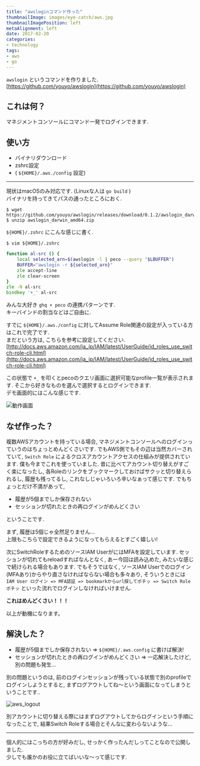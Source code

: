 ```yaml
---
title: "awsloginコマンド作った"
thumbnailImage: images/eye-catch/aws.jpg
thumbnailImagePosition: left
metaAlignment: left
date: 2017-02-20
categories:
- technology
tags:
- aws
- go
---
```


`awslogin` というコマンドを作りました.  
[https://github.com/youyo/awslogin](https://github.com/youyo/awslogin)


## これは何？

マネジメントコンソールにコマンド一発でログインできます.  

<!--more-->

## 使い方

- バイナリダウンロード
- zshrc設定
- ( `${HOME}/.aws./config` 設定)

---

現状はmacOSのみ対応です. (Linuxな人は `go build` )  
バイナリを持ってきてパスの通ったところにおく.

```
$ wget https://github.com/youyo/awslogin/releases/download/0.1.2/awslogin_darwin_amd64.zip
$ unzip awslogin_darwin_amd64.zip
```

`${HOME}/.zshrc` にこんな感じに書く.

```
$ vim ${HOME}/.zshrc
```

```zsh
function al-src () {
    local selected_arn=$(awslogin -l | peco --query "$LBUFFER")
    BUFFER="awslogin -r ${selected_arn}"
    zle accept-line
    zle clear-screen
}
zle -N al-src
bindkey '+_' al-src
```

みんな大好き `ghq + peco` の連携パターンです.  
キーバインドの割当などはご自由に.  
  
すでに `${HOME}/.aws./config` に対してAssume Role関連の設定が入っている方はこれで完了です.  
まだという方は, こちらを参考に設定してください.   
[http://docs.aws.amazon.com/ja_jp/IAM/latest/UserGuide/id_roles_use_switch-role-cli.html](http://docs.aws.amazon.com/ja_jp/IAM/latest/UserGuide/id_roles_use_switch-role-cli.html)

この状態で `+_` を叩くとpecoのクエリ画面に選択可能なprofile一覧が表示されます. そこから好きなものを選んで選択するとログインできます.  
デモ画面的にはこんな感じです.  


![動作画面](/images/awslogin_demo.gif)


## なぜ作った？

複数AWSアカウントを持っている場合, マネジメントコンソールへのログインっていうのはちょっとめんどくさいです. でもAWS側でもその辺は当然カバーされていて, `Switch Role` によるクロスアカウントアクセスの仕組みが提供されています. 僕も今までこれを使っていました. 昔に比べてアカウント切り替えがすごく楽になったし, 各Roleのリンクをブックマークしておけばサクッと切り替えられるし, 履歴も残ってるし, これなしじゃいろいろ辛いなぁって感じです. でもちょっとだけ不満があって,

- 履歴が5個までしか保存されない
- セッションが切れたときの再ログインがめんどくさい

ということです.  
  
まず, 履歴は5個じゃ全然足りません...  
上限もこちらで設定できるようになってもらえるとすごく嬉しい!  
  
次にSwitchRoleするためのソースIAM UserがにはMFAを設定しています. セッションが切れてもreloadすればなんとなく, あー今回は読み込めた, みたいな感じで続けられる場合もあります. でもそうではなく, ソースIAM Userでのログイン(MFAあり)からやり直さなければならない場合も多々あり, そういうときには `IAM User ログイン => MFA認証 => bookmarkからurl探してポチッ => Switch Roleポチッ` といった流れでログインしなければいけません.

**これはめんどくさい！！！**

以上が動機になります。

## 解決した？

- 履歴が5個までしか保存されない => `${HOME}/.aws.config` に書けば解決!
- セッションが切れたときの再ログインがめんどくさい => 一応解決したけど, 別の問題も発生...

別の問題というのは, 前のログインセッションが残っている状態で別のprofileでログインしようとすると, まずログアウトしてね〜という画面になってしまうということです..  

![aws_logout](/images/aws_logout.png)

別アカウントに切り替える際にはまずログアウトしてからログインという手順になったことで, 結果Switch Roleする場合とそんなに変わらないような...  
  
---

個人的にはこっちの方が好みだし, せっかく作ったんだしってことなので公開しました.  
少しでも誰かのお役に立てばいいな〜って感じです.

